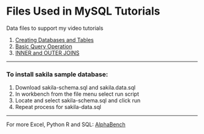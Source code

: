 # Files Used in MySQL Tutorials
Data files to support my video tutorials
1. [Creating Databases and Tables](https://https://youtu.be/OnXB3ZRrOW0)
2. [Basic Query Operation](https://youtu.be/WzMjd3AOX8U)
3. [INNER and OUTER JOINS](https://youtu.be/3dyyZ-sQZ1E)

____

### To install sakila sample database:
1. Download sakila-schema.sql and sakila.data.sql
2. In workbench from the file menu select run script
3. Locate and select sakila-schema.sql and click run
4. Repeat process for sakila-data.sql

____

For more Excel, Python R and SQL:
[AlphaBench](https://alphabench.com)

